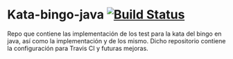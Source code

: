 # Kata-bingo-java [![Build Status](https://travis-ci.org/erepo/Kata-bingo-java.svg?branch=master)](https://travis-ci.org/erepo/Kata-bingo-java)
Repo que contiene las implementación de los test para la kata del bingo en java, así como la implementación y de los mismo. Dicho repositorio contiene la configuración para Travis CI y futuras mejoras.
